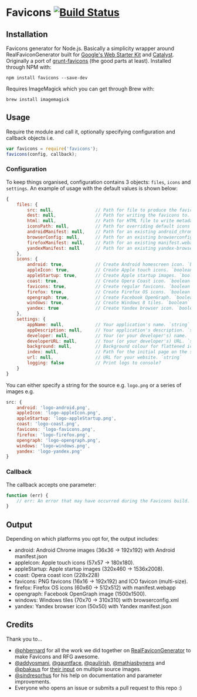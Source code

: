 # Favicons [![Build Status](https://travis-ci.org/haydenbleasel/favicons.svg?branch=master)](https://travis-ci.org/haydenbleasel/favicons)

## Installation

Favicons generator for Node.js. Basically a simplicity wrapper around RealFaviconGenerator built for [Google's Web Starter Kit](https://github.com/google/web-starter-kit) and [Catalyst](https://github.com/haydenbleasel/catalyst). Originally a port of [grunt-favicons](https://github.com/gleero/grunt-favicons/) (the good parts at least). Installed through NPM with:

    npm install favicons --save-dev

Requires ImageMagick which you can get through Brew with:

    brew install imagemagick

## Usage

Require the module and call it, optionally specifying configuration and callback objects i.e.

```js
var favicons = require('favicons');
favicons(config, callback);
```

### Configuration

To keep things organised, configuration contains 3 objects: `files`, `icons` and `settings`. An example of usage with the default values is shown below:

```js
{
    files: {
        src: null,                // Path for file to produce the favicons. `string` or `object`
        dest: null,               // Path for writing the favicons to. `string`
        html: null,               // Path for HTML file to write metadata. `string`
        iconsPath: null,          // Path for overriding default icons path. `string`
        androidManifest: null,    // Path for an existing android_chrome_manifest.json. `string`
        browserConfig: null,      // Path for an existing browserconfig.xml. `string`
        firefoxManifest: null,    // Path for an existing manifest.webapp. `string`
        yandexManifest: null      // Path for an existing yandex-browser-manifest.json. `string`
    },
    icons: {
        android: true,            // Create Android homescreen icon. `boolean`
        appleIcon: true,          // Create Apple touch icons. `boolean`
        appleStartup: true,       // Create Apple startup images. `boolean`
        coast: true,              // Create Opera Coast icon. `boolean`
        favicons: true,           // Create regular favicons. `boolean`
        firefox: true,            // Create Firefox OS icons. `boolean`
        opengraph: true,          // Create Facebook OpenGraph. `boolean`
        windows: true,            // Create Windows 8 tiles. `boolean`
        yandex: true              // Create Yandex browser icon. `boolean`
    },
    settings: {
        appName: null,            // Your application's name. `string`
        appDescription: null,     // Your application's description. `string`
        developer: null,          // Your (or your developer's) name. `string`
        developerURL: null,       // Your (or your developer's) URL. `string`
        background: null,         // Background colour for flattened icons. `string`
        index: null,              // Path for the initial page on the site. `string`
        url: null,                // URL for your website. `string`
        logging: false            // Print logs to console?
    }
}
```

You can either specify a string for the source e.g. `logo.png` or a series of images e.g.

```js
src: {
    android: 'logo-android.png',
    appleIcon: 'logo-appleIcon.png',
    appleStartup: 'logo-appleStartup.png',
    coast: 'logo-coast.png',
    favicons: 'logo-favicons.png',
    firefox: 'logo-firefox.png',
    opengraph: 'logo-opengraph.png',
    windows: 'logo-windows.png',
    yandex: 'logo-yandex.png'
}
```

### Callback

The callback accepts one parameter:

```js
function (err) {
    // err: An error that may have occurred during the Favicons build. `object`
}
```

## Output

Depending on which platforms you opt for, the output includes:

- android: Android Chrome images (36x36 -> 192x192) with Android manifest.json
- appleIcon: Apple touch icons (57x57 -> 180x180).
- appleStartup: Apple startup images (320x460 -> 1536x2008).
- coast: Opera coast icon (228x228)
- favicons: PNG favicons (16x16 -> 192x192) and ICO favicon (multi-size).
- firefox: Firefox OS icons (60x60 -> 512x512) with manifest.webapp
- opengraph: Facebook OpenGraph image (1500x1500).
- windows: Windows tiles (70x70 -> 310x310) with browserconfig.xml
- yandex: Yandex browser icon (50x50) with Yandex manifest.json

## Credits

Thank you to...

- [@phbernard](https://github.com/phbernard) for all the work we did together on [RealFaviconGenerator](https://github.com/realfavicongenerator) to make Favicons and RFG awesome.
- [@addyosmani](https://github.com/addyosmani), [@gauntface](https://github.com/gauntface), [@paulirish](https://github.com/paulirish), [@mathiasbynens](https://github.com/mathiasbynens) and [@pbakaus](https://github.com/pbakaus) for [their input](https://github.com/google/web-starter-kit/pull/442) on multiple source images.
- [@sindresorhus](https://github.com/sindresorhus) for his help on documentation and parameter improvements.
- Everyone who opens an issue or submits a pull request to this repo :)
